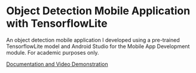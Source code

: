 # Object Detection Mobile Application with TensorflowLite
An object detection mobile application I developed using a pre-trained TensorflowLite model and Android Studio for the Mobile App Development module. For academic purposes only.

[Documentation and Video Demonstration](https://drive.google.com/drive/folders/16NAhe4FyCSqg7CVlHoH02emQor8vdmXJ?usp=sharing)
